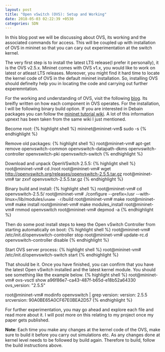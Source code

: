 ```yaml
---
layout: post
title: "Open vSwitch (OVS): Setup and Working"
date: 2018-05-03 02:22:39 +0530
categories: SDN
---
```


In this blog post we will be discussing about OVS, its working and the associated commands for access. This will be coupled up with installation of OVS in mininet so that you can cary out experimentation at the switch kernel.

The very first step is to install the latest LTS release(I prefer it personally), it is the OVS v2.5.x. Mininet comes with OVS v1.x, you would like to work on latest or atleast LTS releases. Moreover, you might find it hard time to locate the kernel code of OVS in the default mininet installation. So, installing OVS should definelty help you in locating the code and carrying out further experemntation.

For the working and  understanding of OVS, visit the following [blog][ovsworking]. Its breifly written on how each component in OVS operates. For the installation, I will be following binary build option. If you are interested in Debain packages you can follow the [mininet tutorial wiki][mtw]. A lot of this information upnext has been taken from the same wiki I just mentioned.

Become root:
{% highlight shell %}
mininet@mininet-vm$ sudo -s
{% endhighlight %}

Remove old packages:
{% highlight shell %}
root@mininet-vm# apt-get remove openvswitch-common openvswitch-datapath-dkms openvswitch-controller openvswitch-pki openvswitch-switch
{% endhighlight %}

Download and unpack OpenVSwitch 2.5.5:
{% highlight shell %}
root@mininet-vm# cd /root
root@mininet-vm# wget http://openvswitch.org/releases/openvswitch-2.5.5.tar.gz
root@mininet-vm# tar zxvf openvswitch-2.5.5.tar.gz
{% endhighlight %}

Binary build and install:
{% highlight shell %}
root@mininet-vm# cd openvswitch-2.5.5/
root@mininet-vm# ./configure --prefix=/usr --with-linux=/lib/modules/`uname -r`/build
root@mininet-vm# make
root@mininet-vm# make install
root@mininet-vm# make modules_install
root@mininet-vm# rmmod openvswitch
root@mininet-vm# depmod -a
{% endhighlight %}

Then do some post install steps to keep the Open vSwitch Controller from starting automatically on boot:
{% highlight shell %}
root@mininet-vm# /etc/init.d/openvswitch-controller stop
root@mininet-vm# update-rc.d openvswitch-controller disable
{% endhighlight %}

Start OVS server process:
{% highlight shell %}
root@mininet-vm# /etc/init.d/openvswitch-switch start
{% endhighlight %}

That should be it. Once you have finished, you can confirm that you have the latest Open vSwitch installed and the latest kernel module. You should see something like the example below.
{% highlight shell %}
root@mininet-vm# ovs-vsctl show
a96f86e7-ca43-487f-b65d-e18b52a64330
    ovs_version: "2.5.5"

root@mininet-vm# modinfo openvswitch | grep version:
version:        2.5.5
srcversion:     90A0BE65A0CF67E0BEA2D57
{% endhighlight %}

For further experimentation, you may go ahead and explore each file and read more about it. I will post more on this relating to my project once my paper gets published.

**Note**: Each time you make any changes at the kernel code of the OVS, make sure to build it before you carry out simulations etc. As any changes done at kernel level needs to be followed by build again. Therefore to build, follow the build instructions above.

[ovsworking]:https://sreeninet.wordpress.com/2014/01/02/openvswitch-and-ovsdb/
[mtw]: https://github.com/mininet/mininet/wiki/Installing-new-version-of-Open-vSwitch
